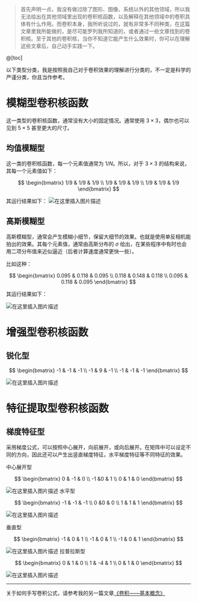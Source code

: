 > 首先声明一点，我没有做过除了图形、图像、系统以外的其他领域，所以我无法给出在其他领域里出现的卷积核函数，以及解释在其他领域中的卷积具体有什么作用。而卷积本身，我所听说过的，就有非常多不同种类，在这篇文章里我所能做的，是尽可能罗列我所知道的，或者通过一些文章找到的卷积核。至于其他的卷积核，当你不知道它能产生什么效果时，你可以在理解这些文章后，自己动手实践一下。

@[toc]

以下类型分类，我是按照我自己对于卷积效果的理解进行分类的，不一定是科学的严谨分类，你且当作参考。

# 模糊型卷积核函数
这一类型的卷积核函数，通常没有大小的固定情况。通常使用 $3 \times 3$，偶尔也可以见到 $5 \times 5$ 甚至更大的尺寸。

## 均值模糊型
这一类的卷积核函数，每一个元素值通常为 $1/N$。所以，对于 $3 \times 3$ 的结构来说，其每一个元素值如下：

$$
\begin{bmatrix}
1/9 & 1/9 & 1/9  \\ 
1/9  & 1/9  & 1/9 \\ 
1/9  & 1/9  & 1/9 
\end{bmatrix}
$$

其运行结果如下：
![在这里插入图片描述](https://img-blog.csdnimg.cn/20210311003259530.png?x-oss-process=image/watermark,type_ZmFuZ3poZW5naGVpdGk,shadow_10,text_aHR0cHM6Ly9ibG9nLmNzZG4ubmV0L3BvaXNvbmNocnk=,size_16,color_FFFFFF,t_70#pic_center)


## 高斯模糊型
高斯模糊型，通常会产生模糊小细节，保留大细节的效果。也就是使用单反相机能拍出的效果。其每个元素值，通常由高斯分布的 $\sigma$ 给出，在某些程序中有时也会用二项分布值来近似逼近（后者计算速度通常更快一些）。

比如这种：

$$
\begin{bmatrix}
0.095 & 0.118  & 0.095 \\ 
0.118  & 0.148 & 0.118 \\ 
0.095  & 0.118 & 0.095 
\end{bmatrix}
$$

其运行结果如下：

![在这里插入图片描述](https://img-blog.csdnimg.cn/20210311003313451.png?x-oss-process=image/watermark,type_ZmFuZ3poZW5naGVpdGk,shadow_10,text_aHR0cHM6Ly9ibG9nLmNzZG4ubmV0L3BvaXNvbmNocnk=,size_16,color_FFFFFF,t_70#pic_center)


# 增强型卷积核函数

## 锐化型
$$
\begin{bmatrix}
-1 &  -1 & -1 \\ 
-1  & 9 & -1 \\ 
-1  & -1 & -1 
\end{bmatrix}
$$

![在这里插入图片描述](https://img-blog.csdnimg.cn/2021031100354811.png?x-oss-process=image/watermark,type_ZmFuZ3poZW5naGVpdGk,shadow_10,text_aHR0cHM6Ly9ibG9nLmNzZG4ubmV0L3BvaXNvbmNocnk=,size_16,color_FFFFFF,t_70#pic_center)


# 特征提取型卷积核函数
## 梯度特征型

采用梯度公式，可以按照中心展开，向前展开，或向后展开。在矩阵中可以设定不同的方向，因此还可以产生出竖直梯度特征，水平梯度特征等不同特征的效果。

中心展开型

$$
\begin{bmatrix}
0 &  -1 & 0 \\ 
-1  &0 & 1 \\ 
0  & 1 & 0 
\end{bmatrix}
$$

![在这里插入图片描述](https://img-blog.csdnimg.cn/20210311003854552.png?x-oss-process=image/watermark,type_ZmFuZ3poZW5naGVpdGk,shadow_10,text_aHR0cHM6Ly9ibG9nLmNzZG4ubmV0L3BvaXNvbmNocnk=,size_16,color_FFFFFF,t_70#pic_center)
水平型

$$
\begin{bmatrix}
-1 &  -1 & -1 \\ 
0  &0 & 0 \\ 
1  & 1 & 1 
\end{bmatrix}
$$

![在这里插入图片描述](https://img-blog.csdnimg.cn/20210311004620314.png?x-oss-process=image/watermark,type_ZmFuZ3poZW5naGVpdGk,shadow_10,text_aHR0cHM6Ly9ibG9nLmNzZG4ubmV0L3BvaXNvbmNocnk=,size_16,color_FFFFFF,t_70#pic_center)



垂直型

$$
\begin{bmatrix}
-1 &  0 & 1 \\ 
-1  & 0 & 1 \\ 
-1  & 0 & 1 
\end{bmatrix}
$$

![在这里插入图片描述](https://img-blog.csdnimg.cn/20210311004632583.png?x-oss-process=image/watermark,type_ZmFuZ3poZW5naGVpdGk,shadow_10,text_aHR0cHM6Ly9ibG9nLmNzZG4ubmV0L3BvaXNvbmNocnk=,size_16,color_FFFFFF,t_70#pic_center)
拉普拉斯型

$$
\begin{bmatrix}
0 &  1 & 0 \\ 
1  & -4 & 1 \\ 
0  & 1 & 0 
\end{bmatrix}
$$

![在这里插入图片描述](https://img-blog.csdnimg.cn/20210311005143862.png?x-oss-process=image/watermark,type_ZmFuZ3poZW5naGVpdGk,shadow_10,text_aHR0cHM6Ly9ibG9nLmNzZG4ubmV0L3BvaXNvbmNocnk=,size_16,color_FFFFFF,t_70#pic_center)

-----

关于如何手写卷积公式，请参考我的另一篇文章[《卷积——基本概念》](https://blog.csdn.net/poisonchry/article/details/114414147?spm=1001.2014.3001.5501)